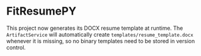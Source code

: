 # FitResumePY

This project now generates its DOCX resume template at runtime. The
`ArtifactService` will automatically create `templates/resume_template.docx`
whenever it is missing, so no binary templates need to be stored in version
control.
